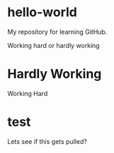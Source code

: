 # hello-world
My repository for learning GitHub.

Working hard or hardly working

# Hardly Working
Working Hard

# test
Lets see if this gets pulled? 